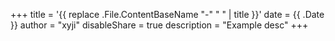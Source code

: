 +++
title = '{{ replace .File.ContentBaseName "-" " " | title }}'
date = {{ .Date }}
author = "xyji"
disableShare = true
description = "Example desc"
+++

